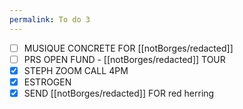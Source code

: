 ```yaml
---
permalink: To do 3
---
```

- [ ] MUSIQUE CONCRETE FOR [[notBorges/redacted]]
- [ ] PRS OPEN FUND - [[notBorges/redacted]] TOUR 
- [x] STEPH ZOOM CALL 4PM
- [x] ESTROGEN
- [x] SEND [[notBorges/redacted]] FOR red herring